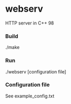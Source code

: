 # webserv
HTTP server in C++ 98

### Build
./make

### Run
./webserv [configuration file]

### Configuration file
See example_config.txt
